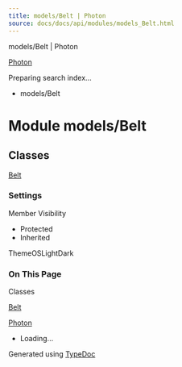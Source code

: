 ```yaml
---
title: models/Belt | Photon
source: docs/docs/api/modules/models_Belt.html
---
```


models/Belt | Photon

[Photon](../index.html)




Preparing search index...

* models/Belt

# Module models/Belt

## Classes

[Belt](../classes/models_Belt.Belt.html)

### Settings

Member Visibility

* Protected
* Inherited

ThemeOSLightDark

### On This Page

Classes

[Belt](#belt)

[Photon](../index.html)

* Loading...

Generated using [TypeDoc](https://typedoc.org/)
